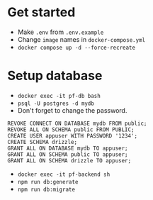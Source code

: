 # Get started

- Make `.env` from `.env.example`
- Change `image` names in `docker-compose.yml`
- `docker compose up -d --force-recreate`

# Setup database

- `docker exec -it pf-db bash`
- `psql -U postgres -d mydb`
- Don't forget to change the password.

```
REVOKE CONNECT ON DATABASE mydb FROM public;
REVOKE ALL ON SCHEMA public FROM PUBLIC;
CREATE USER appuser WITH PASSWORD '1234';
CREATE SCHEMA drizzle;
GRANT ALL ON DATABASE mydb TO appuser;
GRANT ALL ON SCHEMA public TO appuser;
GRANT ALL ON SCHEMA drizzle TO appuser;
```

- `docker exec -it pf-backend sh`
- `npm run db:generate`
- `npm run db:migrate`
